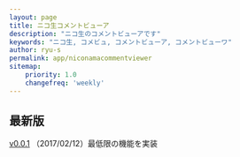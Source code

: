 ```yaml
---
layout: page
title: ニコ生コメントビューア
description: "ニコ生のコメントビューアです"
keywords: "ニコ生, コメビュ, コメントビューア, コメントビューワ"
author: ryu-s
permalink: app/niconamacommentviewer
sitemap:
    priority: 1.0
    changefreq: 'weekly'	
---
```


## 最新版
[v0.0.1](https://github.com/ryu-s/Upload/releases/download/nc_v0.0.1/NicoCommentViewer_v0.0.1.zip) （2017/02/12）最低限の機能を実装  

